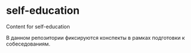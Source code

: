 # self-education
Content for self-education

В данном репозитории фиксируются конспекты в рамках подготовки к собеседованиям.
